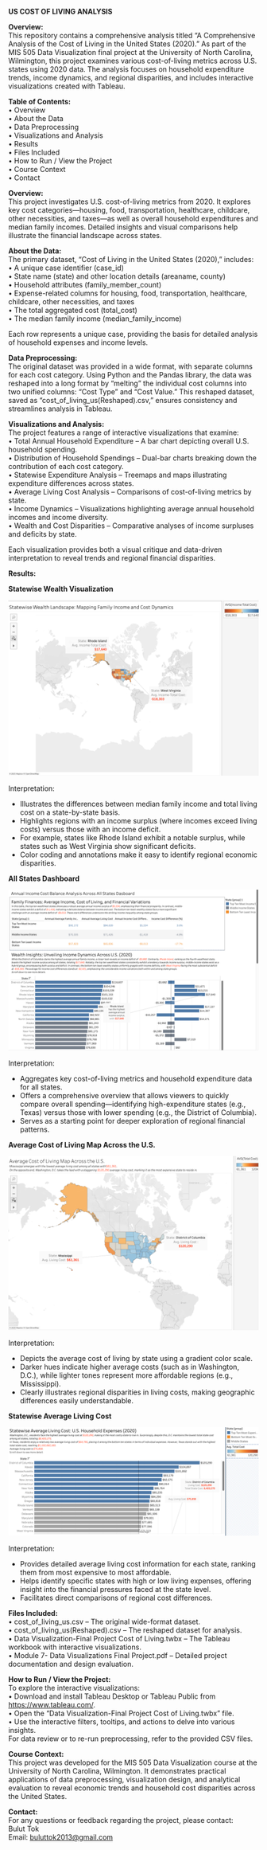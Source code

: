 <b>US COST OF LIVING ANALYSIS</b>

<b>Overview:</b>  
This repository contains a comprehensive analysis titled “A Comprehensive Analysis of the Cost of Living in the United States (2020).” As part of the MIS 505 Data Visualization final project at the University of North Carolina, Wilmington, this project examines various cost-of-living metrics across U.S. states using 2020 data. The analysis focuses on household expenditure trends, income dynamics, and regional disparities, and includes interactive visualizations created with Tableau.

<b>Table of Contents:</b>  
• Overview  
• About the Data  
• Data Preprocessing  
• Visualizations and Analysis  
• Results  
• Files Included  
• How to Run / View the Project  
• Course Context  
• Contact  

<b>Overview:</b>  
This project investigates U.S. cost-of-living metrics from 2020. It explores key cost categories—housing, food, transportation, healthcare, childcare, other necessities, and taxes—as well as overall household expenditures and median family incomes. Detailed insights and visual comparisons help illustrate the financial landscape across states.

<b>About the Data:</b>  
The primary dataset, “Cost of Living in the United States (2020),” includes:  
• A unique case identifier (case_id)  
• State name (state) and other location details (areaname, county)  
• Household attributes (family_member_count)  
• Expense-related columns for housing, food, transportation, healthcare, childcare, other necessities, and taxes  
• The total aggregated cost (total_cost)  
• The median family income (median_family_income)  

Each row represents a unique case, providing the basis for detailed analysis of household expenses and income levels.

<b>Data Preprocessing:</b>  
The original dataset was provided in a wide format, with separate columns for each cost category. Using Python and the Pandas library, the data was reshaped into a long format by “melting” the individual cost columns into two unified columns: “Cost Type” and “Cost Value.” This reshaped dataset, saved as “cost_of_living_us(Reshaped).csv,” ensures consistency and streamlines analysis in Tableau.

<b>Visualizations and Analysis:</b>  
The project features a range of interactive visualizations that examine:  
• Total Annual Household Expenditure – A bar chart depicting overall U.S. household spending.  
• Distribution of Household Spendings – Dual-bar charts breaking down the contribution of each cost category.  
• Statewise Expenditure Analysis – Treemaps and maps illustrating expenditure differences across states.  
• Average Living Cost Analysis – Comparisons of cost-of-living metrics by state.  
• Income Dynamics – Visualizations highlighting average annual household incomes and income diversity.  
• Wealth and Cost Disparities – Comparative analyses of income surpluses and deficits by state.  

Each visualization provides both a visual critique and data-driven interpretation to reveal trends and regional financial disparities.

<b>Results:</b>

<b>Statewise Wealth Visualization</b>  


![Result 1](Statewise_Wealth.png)

Interpretation:  
- Illustrates the differences between median family income and total living cost on a state-by-state basis.  
- Highlights regions with an income surplus (where incomes exceed living costs) versus those with an income deficit.  
- For example, states like Rhode Island exhibit a notable surplus, while states such as West Virginia show significant deficits.  
- Color coding and annotations make it easy to identify regional economic disparities.

<b>All States Dashboard</b>  

![Result 1](All_States_Dasboard.png)

Interpretation:  
- Aggregates key cost-of-living metrics and household expenditure data for all states.  
- Offers a comprehensive overview that allows viewers to quickly compare overall spending—identifying high-expenditure states (e.g., Texas) versus those with lower spending (e.g., the District of Columbia).  
- Serves as a starting point for deeper exploration of regional financial patterns.

<b>Average Cost of Living Map Across the U.S.</b>  

![Result 1](Cost_of_Living_Map.png)

Interpretation:  
- Depicts the average cost of living by state using a gradient color scale.  
- Darker hues indicate higher average costs (such as in Washington, D.C.), while lighter tones represent more affordable regions (e.g., Mississippi).  
- Clearly illustrates regional disparities in living costs, making geographic differences easily understandable.

<b>Statewise Average Living Cost</b>  

![Result 1](Statewise_Average_Living_Cost.png)

Interpretation:  
- Provides detailed average living cost information for each state, ranking them from most expensive to most affordable.  
- Helps identify specific states with high or low living expenses, offering insight into the financial pressures faced at the state level.  
- Facilitates direct comparisons of regional cost differences.

<b>Files Included:</b>  
• cost_of_living_us.csv – The original wide-format dataset.  
• cost_of_living_us(Reshaped).csv – The reshaped dataset for analysis.  
• Data Visualization-Final Project Cost of Living.twbx – The Tableau workbook with interactive visualizations.  
• Module 7- Data Visualizations Final Project.pdf – Detailed project documentation and design evaluation.

<b>How to Run / View the Project:</b>  
To explore the interactive visualizations:  
• Download and install Tableau Desktop or Tableau Public from https://www.tableau.com/.  
• Open the “Data Visualization-Final Project Cost of Living.twbx” file.  
• Use the interactive filters, tooltips, and actions to delve into various insights.  
For data review or to re-run preprocessing, refer to the provided CSV files.

<b>Course Context:</b>  
This project was developed for the MIS 505 Data Visualization course at the University of North Carolina, Wilmington. It demonstrates practical applications of data preprocessing, visualization design, and analytical evaluation to reveal economic trends and household cost disparities across the United States.

<b>Contact:</b>  
For any questions or feedback regarding the project, please contact:  
Bulut Tok  
Email: buluttok2013@gmail.com
